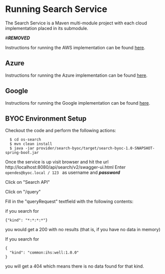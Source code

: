 # Running Search Service

The Search Service is a Maven multi-module project with each cloud implementation placed in its submodule.

#***REMOVED***

Instructions for running the AWS implementation can be found [here](https://community.opengroup.org/osdu/platform/system/search-service/-/blob/master/provider/search-aws/README.md).

## Azure

Instructions for running the Azure implementation can be found [here](https://community.opengroup.org/osdu/platform/system/search-service/-/blob/master/provider/search-azure/README.md).


## Google

Instructions for running the Google implementation can be found [here](https://community.opengroup.org/osdu/platform/system/search-service/-/tree/master/provider/search-gc).

## BYOC Environment Setup
Checkout the code and perform the following actions: 
```shell script
  $ cd os-search  
  $ mvn clean install
  $ java -jar provider/search-byoc/target/search-byoc-1.0-SNAPSHOT-spring-boot.jar  
```
Once the service is up visit browser and hit the url http://localhost:8080/api/search/v2/swagger-ui.html
Enter ```opendes@byoc.local / 123 ``` as username and ***password***

Click on "Search API"

Click on "/query"

Fill in the "queryRequest" textfield with the following contents:

 if you search for 
 ```shell script
 {"kind": "*:*:*:*"}
```
you would get a 200 with no results (that is, if you have no data in memory)

If you search for
```shell script
{
  "kind": "common:ihs:well:1.0.0"
}
```
you will get a 404 which means there is no data found for that kind. 
